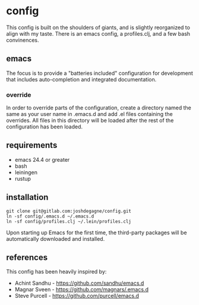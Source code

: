 # config

This config is built on the shoulders of giants, and is slightly
reorganized to align with my taste. There is an emacs config, a
profiles.clj, and a few bash convinences.

## emacs

The focus is to provide a "batteries included" configuration for
development that includes auto-completion and integrated
documentation.

### override

In order to override parts of the configuration, create a directory
named the same as your user name in .emacs.d and add .el files
containing the overrides. All files in this directory will be loaded
after the rest of the configuration has been loaded.

## requirements

* emacs 24.4 or greater
* bash
* leiningen
* rustup

## installation

````
git clone git@gitlab.com:joshdegagne/config.git
ln -sf config/.emacs.d ~/.emacs.d
ln -sf config/profiles.clj ~/.lein/profiles.clj
````

Upon starting up Emacs for the first time, the third-party packages
will be automatically downloaded and installed.

## references
This config has been heavily inspired by:
* Achint Sandhu - https://github.com/sandhu/emacs.d
* Magnar Sveen - https://github.com/magnars/.emacs.d
* Steve Purcell - https://github.com/purcell/emacs.d
